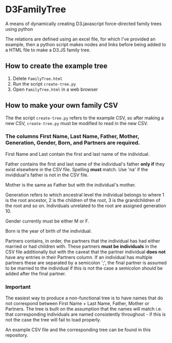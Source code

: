 # D3FamilyTree
A means of dynamically creating D3.javascript force-directed family trees using python

The relations are defined using an excel file, for which I've provided an example, then a python script makes nodes and links before being added to a HTML file to make a D3.JS family tree.


## How to create the example tree

1. Delete `FamilyTree.html`
2. Run the script `create-tree.py`
3. Open `FamilyTree.html` in a web browser

## How to make your own family CSV

The the script `create-tree.py` refers to the example CSV, so after making a new CSV, `create-tree.py` must be modified to read in the new CSV.

### The columns First Name, Last Name, Father, Mother, Generation, Gender, Born, and Partners are required.

First Name and Last contain the first and last name of the individual. 

Father contains the first and last name of the individual's father **only if** they exist elsewhere in the CSV file. Spelling **must** match. Use 'na' if the invididual's father is not in the CSV file.

Mother is the same as Father but with the individual's mother.

Generation refers to which ancestral level the individual belongs to where 1 is the root ancestor, 2 is the children of the root, 3 is the grandchildren of the root and so on. Individuals unrelated to the root are assigned generation 10.

Gender currently must be either M or F.

Born is the year of birth of the individual.

Partners contains, in order, the partners that the individual has had either married or had children with. These partners **must be individuals** in the CSV file additionally but with the caveat that the partner individual **does not** have any entries in their Partners column. If an individual has multiple partners these are separated by a semicolon ';', the final partner is assumed to be married to the individual if this is not the case a semicolon should be added after the final partner.

### Important

The easiest way to produce a non-functional tree is to have names that do not correspond between First Name + Last Name, Father, Mother or Partners. The tree is built on the assumption that the names will match i.e. that corresponding individuals are named consistently throughout - if this is not the case the tree will fail to load properly.

An example CSV file and the corresponding tree can be found in this repository.

